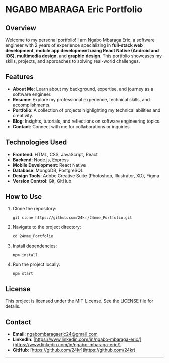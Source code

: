 # NGABO MBARAGA Eric Portfolio

## Overview

Welcome to my personal portfolio! I am Ngabo Mbaraga Eric, a software engineer with 2 years of experience specializing in **full-stack web development**, **mobile app development using React Native (Android and iOS)**, **multimedia design**, and **graphic design**. This portfolio showcases my skills, projects, and approaches to solving real-world challenges.

## Features

- **About Me**: Learn about my background, expertise, and journey as a software engineer.
- **Resume**: Explore my professional experience, technical skills, and accomplishments.
- **Portfolio**: A collection of projects highlighting my technical abilities and creativity.
- **Blog**: Insights, tutorials, and reflections on software engineering topics.
- **Contact**: Connect with me for collaborations or inquiries.

## Technologies Used

- **Frontend**: HTML, CSS, JavaScript, React
- **Backend**: Node.js, Express
- **Mobile Development**: React Native
- **Database**: MongoDB, PostgreSQL
- **Design Tools**: Adobe Creative Suite (Photoshop, Illustrator, XD), Figma
- **Version Control**: Git, GitHub

## How to Use

1. Clone the repository:
   ```
   git clone https://github.com/24kr/24nme_Portfolio.git
   ```
2. Navigate to the project directory:
   ```
   cd 24nme_Portfolio
   ```
3. Install dependencies:
   ```
   npm install
   ```
4. Run the project locally:
   ```
   npm start
   ```

## License

This project is licensed under the MIT License. See the LICENSE file for details.

## Contact

- **Email**: [ngabombaragaeric24@gmail.com](mailto:ngabombaragaeric24@gmail.com)
- **LinkedIn**: [https://www.linkedin.com/in/ngabo-mbaraga-eric/](https://www.linkedin.com/in/ngabo-mbaraga-eric/)
- **GitHub**: [https://github.com/24kr](https://github.com/24kr)

---